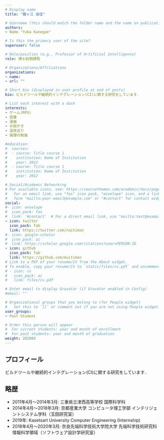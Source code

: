 ```yaml
---
# Display name
title: "鐘ヶ江 由佳"

# Username (this should match the folder name and the name on publications)
authors:
- Name "Yuka Kanegae"

# Is this the primary user of the site?
superuser: false

# Role/position (e.g., Professor of Artificial Intelligence)
role: 博士前期課程

# Organizations/Affiliations
organizations:
- name: 
- url: ""

# Short bio (displayed in user profile at end of posts)
bio: ビルドツールや継続的インテグレーション(CI)に関する研究をしています．

# List each interest with a dash
interests:
- ゲーム(RPG)
- 読書
- 漫画
- お絵かき
- 温泉巡り
- 倫理の勉強

#education:
#  courses:
#  - course: Title course 1
#    institution: Name of Institution
#    year: 2012
#  - course: Title course 1
#    institution: Name of Institution
#    year: 2012

# Social/Academic Networking
# For available icons, see: https://sourcethemes.com/academic/docs/page-builder/#icons
#   For an email link, use "fas" icon pack, "envelope" icon, and a link in the
#   form "mailto:your-email@example.com" or "#contact" for contact widget.
social:
#- icon: envelope
#  icon_pack: fas
#  link: '#contact'  # For a direct email link, use "mailto:test@example.org".
- icon: twitter
  icon_pack: fab
  link: https://twitter.com/naitimon
#- icon: google-scholar
#  icon_pack: ai
#  link: https://scholar.google.com/citations?user=PERSON-ID
- icon: github
  icon_pack: fab
  link: https://github.com/muitimon
# Link to a PDF of your resume/CV from the About widget.
# To enable, copy your resume/CV to `static/files/cv.pdf` and uncomment the lines below.
# - icon: cv
#   icon_pack: ai
#   link: files/cv.pdf

# Enter email to display Gravatar (if Gravatar enabled in Config)
#email: ""

# Organizational groups that you belong to (for People widget)
#   Set this to `[]` or comment out if you are not using People widget.
user_groups:
- Past Student

# Order this person will appear
#  For current students: year and month of enrollment
#  For past students: year and month of graduation
weight: 202003
---
```


## プロフィール
ビルドツールや継続的インテグレーション(CI)に関する研究をしています．

## 略歴
- 2011年4月～2014年3月: 三重県立津西高等学校 国際科学科
- 2014年4月～2018年3月: 京都産業大学 コンピュータ理工学部 インテリジェントシステム学科（玉田研究室）
- 2019年: Kasetsart University Computer Engineering (Internship)
- 2018年4月～2020年3月: 奈良先端科学技術大学院大学 先端科学技術研究科 情報科学領域（ソフトウェア設計学研究室）
